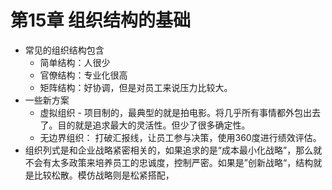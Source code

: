 # 第15章 组织结构的基础
- 常见的组织结构包含
	- 简单结构：人很少
	- 官僚结构：专业化很高
	- 矩阵结构：好协调，但是对员工来说压力比较大。
- 一些新方案
	- 虚拟组织 - 项目制的，最典型的就是拍电影。将几乎所有事情都外包出去了。目的就是追求最大的灵活性。但少了很多确定性。
	- 无边界组织： 打破汇报线，让员工参与决策，使用360度进行绩效评估。
- 组织列式是和企业战略紧密相关的，如果追求的是“成本最小化战略”，那么就不会有太多政策来培养员工的忠诚度，控制严密。如果是”创新战略“，结构就是比较松散。模仿战略则是松紧搭配，